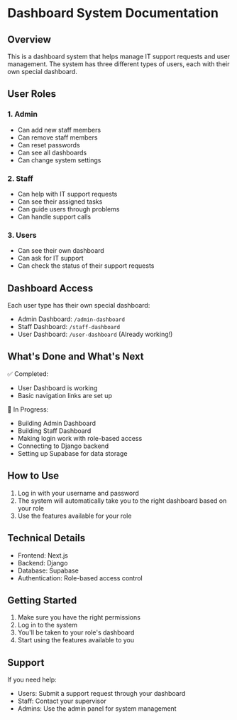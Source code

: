 # Dashboard System Documentation

## Overview
This is a dashboard system that helps manage IT support requests and user management. The system has three different types of users, each with their own special dashboard.

## User Roles

### 1. Admin
- Can add new staff members
- Can remove staff members
- Can reset passwords
- Can see all dashboards
- Can change system settings

### 2. Staff
- Can help with IT support requests
- Can see their assigned tasks
- Can guide users through problems
- Can handle support calls

### 3. Users
- Can see their own dashboard
- Can ask for IT support
- Can check the status of their support requests

## Dashboard Access
Each user type has their own special dashboard:
- Admin Dashboard: `/admin-dashboard`
- Staff Dashboard: `/staff-dashboard`
- User Dashboard: `/user-dashboard` (Already working!)

## What's Done and What's Next

✅ Completed:
- User Dashboard is working
- Basic navigation links are set up

🔄 In Progress:
- Building Admin Dashboard
- Building Staff Dashboard
- Making login work with role-based access
- Connecting to Django backend
- Setting up Supabase for data storage

## How to Use
1. Log in with your username and password
2. The system will automatically take you to the right dashboard based on your role
3. Use the features available for your role

## Technical Details
- Frontend: Next.js
- Backend: Django
- Database: Supabase
- Authentication: Role-based access control

## Getting Started
1. Make sure you have the right permissions
2. Log in to the system
3. You'll be taken to your role's dashboard
4. Start using the features available to you

## Support
If you need help:
- Users: Submit a support request through your dashboard
- Staff: Contact your supervisor
- Admins: Use the admin panel for system management 